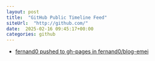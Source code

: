 ```yaml
---
layout: post
title:  "GitHub Public Timeline Feed"
siteUrl:  "http://github.com/"
date:  2025-02-16 09:45:17+00:00
categories: github
---
```

*  [fernand0 pushed to gh-pages in fernand0/blog-emei](https://github.com/fernand0/blog-emei/compare/1fe2c0bf10...7f42e283c2)
